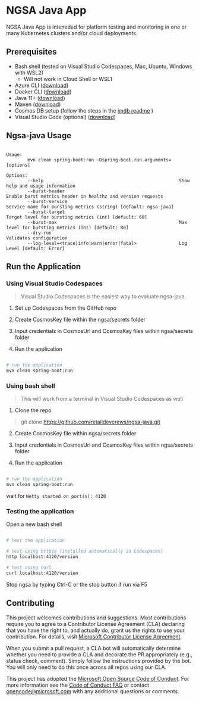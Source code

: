 # NGSA Java App

NGSA Java App is inteneded for platform testing and monitoring in one or many Kubernetes clusters and/or cloud deployments.

## Prerequisites

- Bash shell (tested on Visual Studio Codespaces, Mac, Ubuntu, Windows with WSL2)
  - Will not work in Cloud Shell or WSL1
- Azure CLI ([download](https://docs.microsoft.com/en-us/cli/azure/install-azure-cli?view=azure-cli-latest))
- Docker CLI ([download](https://docs.docker.com/install/))
- Java 11+ ([download](https://www.oracle.com/java/technologies/javase-jdk11-downloads.html))
- Maven ([download](https://maven.apache.org/download.cgi))
- Cosmos DB setup (follow the steps in the [imdb readme](https://github.com/retaildevcrews/imdb.git) )
- Visual Studio Code (optional) ([download](https://code.visualstudio.com/download))

## Ngsa-java Usage

```

Usage:
        mvn clean spring-boot:run -Dspring-boot.run.arguments=[options] 

Options: 
        --help                                                   Show help and usage information
        --burst-header                                           Enable burst metrics header in healthz and version requests
        --burst-service                                          Service name for bursting metrics (string) [default: ngsa-java]
        --burst-target                                           Target level for bursting metrics (int) [default: 60]
        --burst-max                                              Max level for bursting metrics (int) [default: 80]
        --dry-run                                                Validates configuration
        --log-level=<trace|info|warn|error|fatal>                Log Level [default: Error]

```

## Run the Application

### Using Visual Studio Codespaces

> Visual Studio Codespaces is the easiest way to evaluate ngsa-java.

1. Set up Codespaces from the GitHub repo

2. Create CosmosKey file within the ngsa/secrets folder

3. Input credentials in CosmosUrl and CosmosKey files within ngsa/secrets folder 

4. Run the application

```bash

# run the application
mvn clean spring-boot:run

```

### Using bash shell

> This will work from a terminal in Visual Studio Codespaces as well

1. Clone the repo

> git clone https://github.com/retaildevcrews/ngsa-java.git

2. Create CosmosKey file within ngsa/secrets folder

3. Input credentials in CosmosUrl and CosmosKey files within ngsa/secrets folder

4. Run the application

```bash

# run the application
mvn clean spring-boot:run

```

wait for `Netty started on port(s): 4120`

### Testing the application

Open a new bash shell

```bash

# test the application

# test using httpie (installed automatically in Codespaces)
http localhost:4120/version

# test using curl
curl localhost:4120/version

```

Stop ngsa by typing Ctrl-C or the stop button if run via F5

## Contributing

This project welcomes contributions and suggestions. Most contributions require you to agree to a
Contributor License Agreement (CLA) declaring that you have the right to, and actually do, grant us
the rights to use your contribution. For details, visit [Microsoft Contributor License Agreement](https://cla.opensource.microsoft.com).

When you submit a pull request, a CLA bot will automatically determine whether you need to provide
a CLA and decorate the PR appropriately (e.g., status check, comment). Simply follow the instructions
provided by the bot. You will only need to do this once across all repos using our CLA.

This project has adopted the [Microsoft Open Source Code of Conduct](https://opensource.microsoft.com/codeofconduct/).
For more information see the [Code of Conduct FAQ](https://opensource.microsoft.com/codeofconduct/faq/) or
contact [opencode@microsoft.com](mailto:opencode@microsoft.com) with any additional questions or comments.
